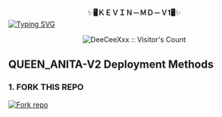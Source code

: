 <div align="center">
    ✨<b>🖥️ＫＥＶＩＮ－ＭＤ－Ｖ1🖥️</b>✨</b> 

<div align="left">
<a href="https://git.io/typing-svg"><img src="https://readme-typing-svg.demolab.com?font=Rubik+Dirt&size=65&pause=1000&color=0000FF&background=FF20A500&center=true&vCenter=true&width=1000&height=150&lines=KEVIN-MD-V1" alt="Typing SVG" /></a>   
</p> 

</p>
<p align="center">
<imgsrc="https://telegra.ph/file/3c64b560dd33dabe8.jpg"/> 
<p align="center"><img src="https://profile-counter.glitch.me/{DeeCeeXxx}/count.svg" alt="DeeCeeXxx :: Visitor's Count" /></p>
<p align="center">

 ## QUEEN_ANITA-V2 Deployment Methods

### 1. FORK THIS REPO

<a href='https://github.com/darkkevin15/KEVIN-Md/fork' target="_blank"><img alt='Fork repo' src='https://img.shields.io/badge/Fork This Repo-black?style=for-the-badge&logo=git&logoColor=white'/></a>

